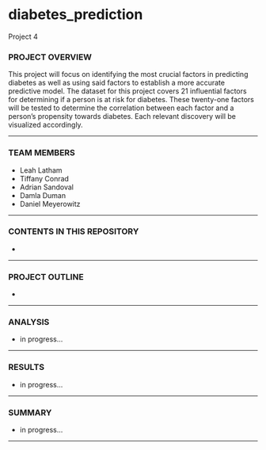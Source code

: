 # diabetes_prediction
Project 4

### PROJECT OVERVIEW

This project will focus on identifying the most crucial factors in predicting diabetes as well as using said factors to establish a more accurate predictive model. The dataset for this project covers 21 influential factors for determining if a person is at risk for diabetes. These twenty-one factors will be tested to determine the correlation between each factor and a person’s propensity towards diabetes.  Each relevant discovery will be visualized accordingly.

____________________________________________________________________________________________

### TEAM MEMBERS

* Leah Latham
* Tiffany Conrad
* Adrian Sandoval
* Damla Duman
* Daniel Meyerowitz

____________________________________________________________________________________________

### CONTENTS IN THIS REPOSITORY

* 

____________________________________________________________________________________________

### PROJECT OUTLINE

* 

____________________________________________________________________________________________

### ANALYSIS

* in progress...

____________________________________________________________________________________________

### RESULTS

* in progress...

____________________________________________________________________________________________

### SUMMARY

* in progress...

____________________________________________________________________________________________